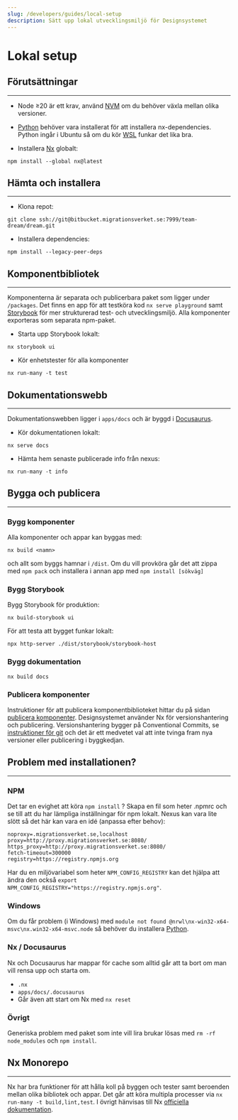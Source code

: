```yaml
---
slug: /developers/guides/local-setup
description: Sätt upp lokal utvecklingsmiljö för Designsystemet
---
```


# Lokal setup

## Förutsättningar

---

- Node ≥20 är ett krav, använd [NVM](https://github.com/nvm-sh/nvm) om du behöver växla mellan olika versioner.

- [Python](https://www.python.org/downloads/) behöver vara installerat för att installera nx-dependencies. Python ingår i Ubuntu så om du kör [WSL](https://confluence.migrationsverket.se/pages/viewpage.action?pageId=98213538) funkar det lika bra.

* Installera [Nx](https://nx.dev) globalt:

```shell
npm install --global nx@latest
```

## Hämta och installera

---

- Klona repot:

```
git clone ssh://git@bitbucket.migrationsverket.se:7999/team-dream/dream.git
```

- Installera dependencies:

```
npm install --legacy-peer-deps
```

## Komponentbibliotek

---

Komponenterna är separata och publicerbara paket som ligger under `/packages`. Det finns en app för att testköra kod `nx serve playground` samt [Storybook](https://storybook.js.org/)
för mer strukturerad test- och utvecklingsmiljö. Alla komponenter exporteras som separata npm-paket.

- Starta upp Storybook lokalt:

```
nx storybook ui
```

- Kör enhetstester för alla komponenter

```
nx run-many -t test
```

## Dokumentationswebb

---

Dokumentationswebben ligger i `apps/docs` och är byggd i [Docusaurus](https://docusaurus.io/).

- Kör dokumentationen lokalt:

```
nx serve docs
```
- Hämta hem senaste publicerade info från nexus:

```
nx run-many -t info
```

## Bygga och publicera

---

### Bygg komponenter

Alla komponenter och appar kan byggas med:

```shell
nx build <namn>
```

och allt som byggs hamnar i `/dist`. Om du vill provköra går det att zippa med `npm pack` och installera i annan app med `npm install [sökväg]`

### Bygg Storybook

Bygg Storybook för produktion:

```
nx build-storybook ui
```

För att testa att bygget funkar lokalt:

```
npx http-server ./dist/storybook/storybook-host
```

### Bygg dokumentation

```
nx build docs
```

### Publicera komponenter

Instruktioner för att publicera komponentbiblioteket hittar du på sidan [publicera komponenter](publish).
Designsystemet använder Nx för versionshantering och
publicering. Versionshantering bygger på Conventional Commits, se [instruktioner för git](git) och det är ett
medvetet val att inte tvinga fram nya versioner eller publicering i byggkedjan.

## Problem med installationen?

---

### NPM

Det tar en evighet att köra `npm install` ? Skapa en fil som heter .npmrc och se till att du har lämpliga inställningar för npm lokalt.
Nexus kan vara lite slött så det här kan vara en idé (anpassa efter behov):

```
noproxy=.migrationsverket.se,localhost
proxy=http://proxy.migrationsverket.se:8080/
https_proxy=http://proxy.migrationsverket.se:8080/
fetch-timeout=300000
registry=https://registry.npmjs.org
```

Har du en miljövariabel som heter `NPM_CONFIG_REGISTRY` kan det hjälpa att ändra den också
```export NPM_CONFIG_REGISTRY="https://registry.npmjs.org"```.

### Windows

Om du får problem (i Windows) med `module not found @nrwl\nx-win32-x64-msvc\nx.win32-x64-msvc.node` så behöver du installera [Python](https://www.python.org/downloads/).

### Nx / Docusaurus

Nx och Docusaurus har mappar för cache som alltid går att ta bort om man vill rensa upp och starta om.

- `.nx`
- `apps/docs/.docusaurus`
- Går även att start om Nx med `nx reset`

### Övrigt

Generiska problem med paket som inte vill lira brukar lösas med `rm -rf node_modules` och `npm install`.

## Nx Monorepo

---

Nx har bra funktioner för att hålla koll på byggen och tester samt beroenden mellan olika bibliotek och appar. Det går att köra multipla processer via
`nx run-many -t build,lint,test`. I övrigt hänvisas till Nx [officiella dokumentation](https://nx.dev/getting-started/intro).
